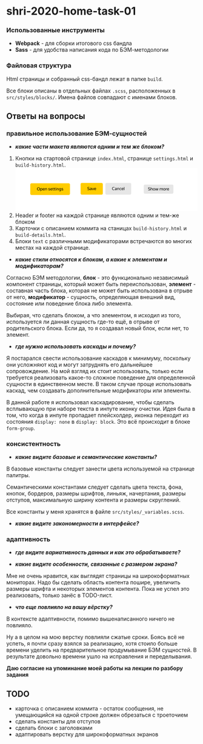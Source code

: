 # shri-2020-home-task-01

### Использованные инструменты

- **Webpack** - для сборки итогового css бандла
- **Sass** - для удобства написания кода по БЭМ-методологии

### Файловая структура
Html страницы и собранный css-бандл лежат в папке `build`.

Все блоки описаны в отдельных файлах `.scss`, расположенных в `src/styles/blocks/`. Имена файлов совпадают с именами блоков.

## Ответы на вопросы
### правильное использование БЭМ-сущностей
- **_какие части макета являются одним и тем же блоком?_**
1) Кнопки на стартовой странице `index.html`, странице `settings.html` и `build-history.html`.
![Кнопки](buttons.png)
2) Header и footer на каждой странице являются одним и тем-же блоком
3) Карточки с описанием коммита на станицах `build-history.html` и `build-details.html`.
4) Блоки `text` с различными модификаторами встречаются во многих местах на каждой странице.

- **_какие стили относятся к блокам, а какие к элементам и модификаторам?_**

Согласно БЭМ методологии, **блок** - это функционально независимый компонент страницы, который может быть переиспользован, **элемент** - составная часть блока, которая не может быть использована в отрыве от него, **модификатор** - сущность, определяющая внешний вид, состояние или поведение блока либо элемента.

Выбирая, что сделать блоком, а что элементом, я исходил из того, используется ли данная сущность где-то ещё, в отрыве от родительского блока. Если да, то я создавал новый блок, если нет, то элемент. 

- **_где нужно использовать каскады и почему?_**

Я постарался свести использование каскадов к минимуму, поскольку они усложняют код и могут затруднять его дальнейшее сопровождение. На мой взгляд их стоит использовать, только если требуется реализовать какое-то сложное поведение для определенной сущности в единственном месте. В таком случае проще использовать каскад, чем создавать дополнительные модификаторы или элементы. 

В данной работе я использовал каскадирование, чтобы сделать всплывающую при наборе текста в инпуте иконку очистки. Идея была в том, что когда в инпуте пропадает плейсхолдер, иконка переходит из состояния `display: none` в `display: block`. Это всё происходит в блоке `form-group`.

### консистентность
- **_какие видите базовые и семантические константы?_**

В базовые константы следует занести цвета используемой на странице палитры.

Семантическими константами следует сделать цвета текста, фона, кнопок, бордеров, размеры шрифтов, линьяж, начертания, размеры отступов, максимальную ширину контента и размеры скруглений.

Все константы у меня хранятся в файле `src/styles/_variables.scss`. 

- **_какие видите закономерности в интерфейсе?_**



### адаптивность
- **_где видите вариативность данных и как это обрабатываете?_**



- **_какие видите особенности, связанные с размером экрана?_**



Мне не очень нравится, как выглядят страницы на широкоформатных мониторах. Надо бы сделать область контента пошире, увеличить размеры шрифта и некоторых элементов контента. Пока не успел это реализовать, только занёс в TODO-лист.

- **_что еще повлияло на вашу вёрстку?_**

В контексте адаптивности, помимо вышенаписанного ничего не повлияло.

Ну а в целом на мою верстку повлияли сжатые сроки. Боясь всё не успеть, я почти сразу взялся за реализацию, хотя стоило больше времени уделить на предварительное продумывание БЭМ сущностей. В результате довольно времени ушло на исправления и переделывания.

**Даю согласие на упоминание моей работы на лекции по разбору задания**

## TODO
- карточка с описанием коммита - остаток сообщения, не умещающийся на одной строке должен обрезаться с троеточием
- сделать константы для отступов
- сделать блоки с заголовками
- адаптировать верстку для широкоформатных экранов
